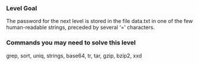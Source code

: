 ### Level Goal

The password for the next level is stored in the file data.txt in one of the few human-readable strings, preceded by several ‘=’ characters.

### Commands you may need to solve this level

grep, sort, uniq, strings, base64, tr, tar, gzip, bzip2, xxd
